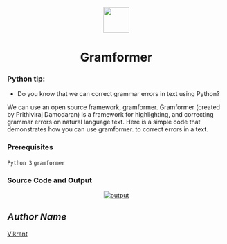 <div align="center">
  <img height="60" src="https://user-images.githubusercontent.com/85709371/156916372-d8c1bbdd-5fe9-40d1-a250-5a1d4d454832.png">
</div>

<h1 align="center">Gramformer</h1>

### Python tip:
- Do you know that we can correct grammar errors in text using Python?

We can use an open source framework, gramformer. Gramformer (created by Prithiviraj Damodaran) is a framework for highlighting, and correcting grammar errors on natural language text.
Here is a simple code that demonstrates how you can use gramformer. to correct errors in a text.

### Prerequisites
`Python 3`
`gramformer`

### Source Code and Output
<p align="center">
  <a href="Output/newplot.png"><img src="https://user-images.githubusercontent.com/85709371/161957517-220027a9-e295-4253-8a2d-e15e2b242eb6.png" alt="output"></a>
</p>

## *Author Name*
[Vikrant](https://github.com/vikrant-v28)
